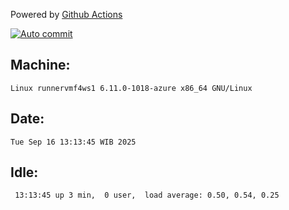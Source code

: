 Powered by [Github Actions](https://github.com/features/actions)

[![Auto commit](https://github.com/hiage/workstation/workflows/Auto%20commit/badge.svg)](https://github.com/hiage/workstation/actions?query=workflow%3A%22Auto+commit%22)

## Machine:
```
Linux runnervmf4ws1 6.11.0-1018-azure x86_64 GNU/Linux
```
## Date:
```
Tue Sep 16 13:13:45 WIB 2025
```
## Idle:
```
 13:13:45 up 3 min,  0 user,  load average: 0.50, 0.54, 0.25
```
